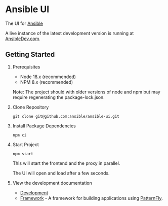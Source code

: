 # Ansible UI

The UI for [Ansible](https://www.ansible.com)

A live instance of the latest development version is running at [AnsibleDev.com](https://ansibledev.com).

## Getting Started

1. Prerequisites

   - Node 18.x (recommended)
   - NPM 8.x (recommended)

    Note: The project should with older versions of node and npm but may require regenerating the package-lock.json.

2. Clone Repository
  
    ```
    git clone git@github.com:ansible/ansible-ui.git
    ```

3. Install Package Dependencies

    ```
    npm ci
    ```

4. Start Project

    ```
    npm start
    ```

    This will start the frontend and the proxy in parallel.

    The UI will open and load after a few seconds.

5. View the development documentation

   - [Development](./docs/DEVELOPMENT.md)
   - [Framework](./framework/README.md) - A framework for building applications using [PatternFly](https://www.patternfly.org).
